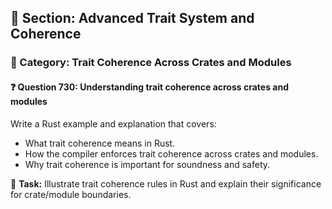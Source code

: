 ## 📘 Section: Advanced Trait System and Coherence  
### 🔹 Category: Trait Coherence Across Crates and Modules  
#### ❓ Question 730: Understanding trait coherence across crates and modules

Write a Rust example and explanation that covers:

- What trait coherence means in Rust.
- How the compiler enforces trait coherence across crates and modules.
- Why trait coherence is important for soundness and safety.

🔧 **Task:** Illustrate trait coherence rules in Rust and explain their significance for crate/module boundaries.
